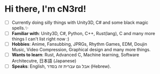 # Hi there, I'm cN3rd!
- [ ] Currently doing silly things with Unity3D, C# and some black magic spells.✨
- [ ] **Familiar with**: Unity3D, C#, Python, C++, Rust(lang), C and many more things I can't list right now :)
- [ ] **Hobbies**: Anime, Fansubbing, JPRGs, Rhythm Games, EDM, Doujin Music, Video Compression, Graphical design and many more things.
- [ ] **Wants to learn**: Rust, Advanced C, Machine learning, Software Architecutre, 日本語 (Japanese)
- [ ] **Speaks**: English, אבל גם עברית זה בסדר (Hebrew).
